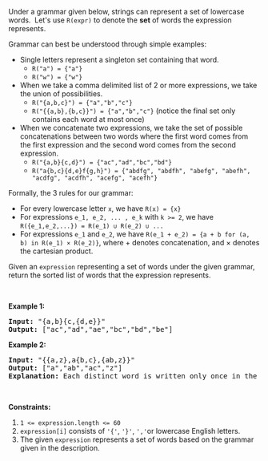 <div><p>Under a grammar given below, strings can represent a set of lowercase words.&nbsp; Let's&nbsp;use <code>R(expr)</code>&nbsp;to denote the <strong>set</strong> of words the expression represents.</p>

<p>Grammar can best be understood through simple examples:</p>

<ul>
	<li>Single letters represent a singleton set containing that word.
	<ul>
		<li><code>R("a") = {"a"}</code></li>
		<li><code>R("w") = {"w"}</code></li>
	</ul>
	</li>
	<li>When we take a comma delimited list of 2 or more expressions, we take the union of possibilities.
	<ul>
		<li><code>R("{a,b,c}") = {"a","b","c"}</code></li>
		<li><code>R("{{a,b},{b,c}}") = {"a","b","c"}</code>&nbsp;(notice the final set only contains each word at most once)</li>
	</ul>
	</li>
	<li>When we concatenate two expressions, we take the set of possible concatenations between two words where the first word comes from the first expression and the second word comes from the second expression.
	<ul>
		<li><code>R("{a,b}{c,d}") = {"ac","ad","bc","bd"}</code></li>
		<li><code>R("a{b,c}{d,e}f{g,h}")&nbsp;= {"abdfg", "abdfh", "abefg", "abefh", "acdfg", "acdfh", "acefg", "acefh"}</code></li>
	</ul>
	</li>
</ul>

<p>Formally, the 3 rules for our grammar:</p>

<ul>
	<li>For every lowercase letter <code>x</code>, we have <code>R(x) = {x}</code></li>
	<li>For expressions <code>e_1, e_2, ... , e_k</code>&nbsp;with <code>k &gt;= 2</code>, we have <code>R({e_1,e_2,...}) = R(e_1)&nbsp;∪ R(e_2)&nbsp;∪ ...</code></li>
	<li>For&nbsp;expressions <code>e_1</code> and <code>e_2</code>, we have <code>R(e_1 + e_2) = {a + b for (a, b) in&nbsp;R(e_1)&nbsp;× R(e_2)}</code>, where + denotes concatenation, and × denotes the cartesian product.</li>
</ul>

<p>Given an <code>expression</code> representing a set of words under the given grammar, return the&nbsp;sorted list of words that the expression represents.</p>

<p>&nbsp;</p>

<div>
<p><strong>Example 1:</strong></p>

<pre><strong>Input: </strong><span id="example-input-1-1">"{a,b}{c,{d,e}}"</span>
<strong>Output: </strong><span id="example-output-1">["ac","ad","ae","bc","bd","be"]</span>
</pre>

<div>
<p><strong>Example 2:</strong></p>

<pre><strong>Input: </strong><span>"{{a,z},a{b,c},{ab,z}}"</span>
<strong>Output: </strong><span>["a","ab","ac","z"]</span>
<strong>Explanation: </strong>Each distinct word is written only once in the final answer.
</pre>

<p>&nbsp;</p>

<p><strong>Constraints:</strong></p>

<ol>
	<li><code>1 &lt;= expression.length &lt;= 60</code></li>
	<li><code>expression[i]</code> consists of <code>'{'</code>, <code>'}'</code>, <code>','</code>or lowercase English letters.</li>
	<li>The given&nbsp;<code>expression</code>&nbsp;represents a set of words based on the grammar given in the description.</li>
</ol>
</div>
</div>
</div>